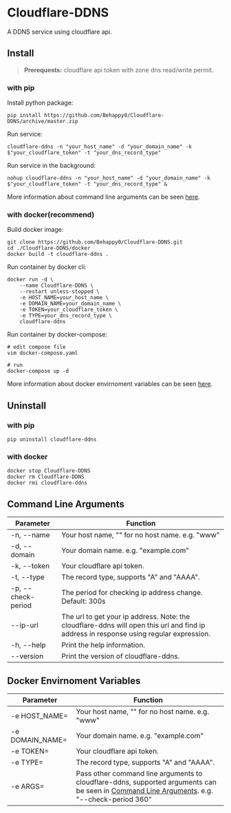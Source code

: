 # Cloudflare-DDNS

A DDNS service using cloudflare api.

## Install

> **Prerequests:** cloudflare api token with zone dns read/write permit.

### with pip

Install python package:

```shell
pip install https://github.com/Behappy0/Cloudflare-DDNS/archive/master.zip
```

Run service:

```shell
cloudflare-ddns -n "your_host_name" -d "your_domain_name" -k $"your_cloudflare_token" -t "your_dns_record_type"
```

Run service in the background:

```shell
nohup cloudflare-ddns -n "your_host_name" -d "your_domain_name" -k $"your_cloudflare_token" -t "your_dns_record_type" &
```

More information about command line arguments can be seen [here](#command-line-arguments).

### with docker(recommend)

Build docker image:

```shell
git clone https://github.com/Behappy0/Cloudflare-DDNS.git
cd ./Cloudflare-DDNS/docker
docker build -t cloudflare-ddns .
```

Run container by docker cli:

```shell
docker run -d \
    --name Cloudflare-DDNS \
    --restart unless-stopped \
    -e HOST_NAME=your_host_name \
    -e DOMAIN_NAME=your_domain_name \
    -e TOKEN=your_cloudflare_token \
    -e TYPE=your_dns_record_type \
    cloudflare-ddns
```

Run container by docker-compose:

```shell
# edit compose file
vim docker-compose.yaml

# run
docker-compose up -d
```

More information about docker envirnoment variables can be seen [here](#docker-envirnoment-variables).

## Uninstall

### with pip

```shell
pip uninstall cloudflare-ddns
```

### with docker

```shell
docker stop Cloudflare-DDNS
docker rm Cloudflare-DDNS
docker rmi cloudflare-ddns
```

## Command Line Arguments

| Parameter | Function |
| --------- | -------- |
| -n, --name | Your host name, "" for no host name. e.g. "www" |
| -d, --domain | Your domain name. e.g. "example.com" |
| -k, --token | Your cloudflare api token. |
| -t, --type | The record type, supports "A" and "AAAA". |
| -p, --check-period | The period for checking ip address change. Default: 300s |
| --ip-url | The url to get your ip address. Note: the cloudflare-ddns will open this url and find ip address in response using regular expression. |
| -h, --help | Print the help information. |
| --version | Print the version of cloudflare-ddns. |

## Docker Envirnoment Variables

| Parameter | Function |
| --------- | -------- |
| -e HOST_NAME= | Your host name, "" for no host name. e.g. "www" |
| -e DOMAIN_NAME= | Your domain name. e.g. "example.com" |
| -e TOKEN= | Your cloudflare api token. |
| -e TYPE= | The record type, supports "A" and "AAAA". |
| -e ARGS= | Pass other command line arguments to cloudflare-ddns, supported arguments can be seen in [Command Line Arguments](#docker-envirnoment-variables). e.g. "--check-period 360" |
